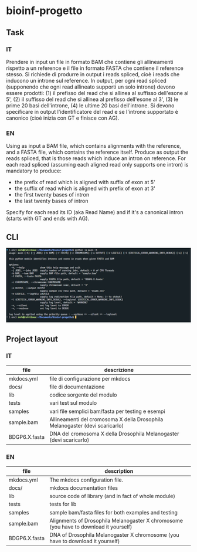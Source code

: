 # bioinf-progetto

## Task

### IT

Prendere in input un file in formato BAM che contiene gli allineamenti rispetto a un reference e il file in formato FASTA che contiene il reference stesso. Si richiede di produrre in output i reads spliced, cioè i reads che inducono un introne sul reference. In output, per ogni read spliced (supponendo che ogni read allineato supporti un solo introne) devono essere prodotti: (1) il prefisso del read che si allinea al suffisso dell'esone al 5', (2) il suffisso del read che si allinea al prefisso dell'esone al 3', (3) le prime 20 basi dell'introne, (4) le ultime 20 basi dell'introne. Si devono specificare in output l'identificatore del read e se l'introne supportato è canonico (cioé inizia con GT e finisce con AG). 

### EN

Using as input a BAM file, which contains alignments with the reference, and a FASTA file, which contains the reference itself.
Produce as output the reads spliced, that is those reads which induce an intron on reference. For each read spliced (assuming each aligned read only supports one intron) is mandatory to produce:
 - the prefix of read which is aligned with suffix of exon at 5'
 - the suffix of read which is aligned with prefix of exon at 3'
 - the first twenty bases of intron
 - the last twenty bases of intron

Specify for each read its ID (aka Read Name) and if it's a canonical intron (starts with GT and ends with AG).

## CLI

![CLI](images/CLI.png "CLI")

## Project layout

### IT

| file | descrizione |
| ---- | ----------- |
| mkdocs.yml    | file di configurazione per mkdocs |
| docs/         | file di documentazione |
| lib           | codice sorgente del modulo |
| tests         | vari test sul modulo |
| samples       | vari file semplici bam/fasta per testing e esempi |
| sample.bam    | Allineamenti del cromosoma X della Drosophila Melanogaster (devi scaricarlo) |
| BDGP6.X.fasta | DNA del cromosoma X della Drosophila Melanogaster (devi scaricarlo) |

### EN

| file | description |
| ---- | ----------- |
| mkdocs.yml    | The mkdocs configuration file. |
| docs/         | mkdocs documentation files |
| lib           | source code of library (and in fact of whole module) |
| tests         | tests for lib |
| samples       | sample bam/fasta files for both examples and testing |
| sample.bam    | Alignments of Drosophila Melanogaster X chromosome (you have to download it yourself) |
| BDGP6.X.fasta | DNA of Drosophila Melanogaster X chromosome (you have to download it yourself) |